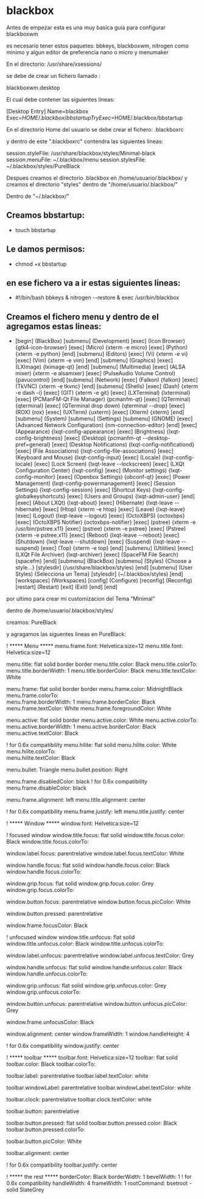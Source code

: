 # blackbox

Antes de empezar esta es una muy basica guia para configurar blackboxwm

es necesario tener estos paquetes: bbkeys, blackboxwm, nitrogen como minimo y algun editor de preferencia nano o micro y menumaker
 


En el directorio: /usr/share/xsessions/ 

se debe de crear un fichero llamado :

blackboxwm.desktop 

El cual debe contener las siguientes lineas:

[Desktop Entry]
Name=blackbox
Exec=$HOME/.blackbox/bbstartup
TryExec=$HOME/.blackbox/bbstartup

En el directorio Home del usuario se debe crear el fichero: .blackboxrc

y dentro de este ".blackboxrc" contendra las siguientes lineas:


session.styleFile:	/usr/share/blackbox/styles/Minimal-black
session.menuFile: ~/.blackbox/menu
session.stylesFile: ~/.blackbox/styles/PureBlack


Despues creamos el directorio .blackbox en /home/usuario/.blackbox/ y creamos el directorio "styles" dentro de "/home/usuario/.blackbox/"


Dentro de "~/.blackbox/"

## Creamos bbstartup: 
* touch bbstartup

## Le damos permisos: 
* chmod +x bbstartup

## en ese fichero va a ir estas siguientes lineas:

 
* #!/bin/bash
  bbkeys &
  nitrogen --restore &
  exec /usr/bin/blackbox


## Creamos el fichero menu y dentro de el agregamos estas lineas:

* [begin] (BlackBox)
    [submenu] (Development)
        [exec] (Icon Browser) {gtk4-icon-browser}
        [exec] (Micro) {xterm -e micro}
        [exec] (Python) {xterm -e python}
    [end]
    [submenu] (Editors)
        [exec] (Vi) {xterm -e vi}
        [exec] (Vim) {xterm -e vim}
    [end]
    [submenu] (Graphics)
        [exec] (LXImage) {lximage-qt}
    [end]
    [submenu] (Multimedia)
        [exec] (ALSA mixer) {xterm -e alsamixer}
        [exec] (PulseAudio Volume Control) {pavucontrol}
    [end]
    [submenu] (Network)
        [exec] (Falkon) {falkon}
        [exec] (TkVNC) {xterm -e tkvnc}
    [end]
    [submenu] (Shells)
        [exec] (Dash) {xterm -e dash -i}
        [exec] (GIT) {xterm -e git}
        [exec] (LXTerminal) {lxterminal}
        [exec] (PCManFM-Qt File Manager) {pcmanfm-qt}
        [exec] (QTerminal) {qterminal}
        [exec] (QTerminal drop down) {qterminal --drop}
        [exec] (ROX) {rox}
        [exec] (UXTerm) {uxterm}
        [exec] (Xterm) {xterm}
    [end]
    [submenu] (System)
        [submenu] (Settings)
            [submenu] (GNOME)
                [exec] (Advanced Network Configuration) {nm-connection-editor}
            [end]
            [exec] (Appearance) {lxqt-config-appearance}
            [exec] (Brightness) {lxqt-config-brightness}
            [exec] (Desktop) {pcmanfm-qt --desktop-pref=general}
            [exec] (Desktop Notifications) {lxqt-config-notificationd}
            [exec] (File Associations) {lxqt-config-file-associations}
            [exec] (Keyboard and Mouse) {lxqt-config-input}
            [exec] (Locale) {lxqt-config-locale}
            [exec] (Lock Screen) {lxqt-leave --lockscreen}
            [exec] (LXQt Configuration Center) {lxqt-config}
            [exec] (Monitor settings) {lxqt-config-monitor}
            [exec] (Openbox Settings) {obconf-qt}
            [exec] (Power Management) {lxqt-config-powermanagement}
            [exec] (Session Settings) {lxqt-config-session}
            [exec] (Shortcut Keys) {lxqt-config-globalkeyshortcuts}
            [exec] (Users and Groups) {lxqt-admin-user}
        [end]
        [exec] (About LXQt) {lxqt-about}
        [exec] (Hibernate) {lxqt-leave --hibernate}
        [exec] (Htop) {xterm -e htop}
        [exec] (Leave) {lxqt-leave}
        [exec] (Logout) {lxqt-leave --logout}
        [exec] (OctoXBPS) {octoxbps}
        [exec] (OctoXBPS Notifier) {octoxbps-notifier}
        [exec] (pstree) {xterm -e /usr/bin/pstree.x11}
        [exec] (pstree) {xterm -e pstree}
        [exec] (Pstree) {xterm -e pstree.x11}
        [exec] (Reboot) {lxqt-leave --reboot}
        [exec] (Shutdown) {lxqt-leave --shutdown}
        [exec] (Suspend) {lxqt-leave --suspend}
        [exec] (Top) {xterm -e top}
    [end]
    [submenu] (Utilities)
        [exec] (LXQt File Archiver) {lxqt-archiver}
        [exec] (SpaceFM File Search) {spacefm}
    [end]
    [submenu] (BlackBox)
        [submenu] (Styles) {Choose a style...}
        [stylesdir] (/usr/share/blackbox/styles)
        [end]
        [submenu] (User Styles) {Selecciona un Tema}
        [stylesdir] (~/.blackbox/styles)
        [end]
        [workspaces] (Workspaces)
        [config] (Configure)
        [reconfig] (Reconfig)
        [restart] (Restart)
        [exit] (Exit)
    [end]
[end]




por ultimo para crear mi customizacion del Tema "Minimal"

dentro de /home/usuario/.blackbox/styles/ 

creamos: PureBlack

y agragamos las siguentes lineas en PureBlack:



! ***** Menu *****
menu.frame.font:                        Helvetica:size=12
menu.title.font:                        Helvetica:size=12

menu.title:                             flat solid border border
     menu.title.color:                  Black
     menu.title.colorTo:                
menu.title.borderWidth:                 1
menu.title.borderColor:                 Black
menu.title.textColor:                   White

menu.frame:                             flat solid border border
     menu.frame.color:                  MidnightBlack
     menu.frame.colorTo:                
menu.frame.borderWidth:                 1
menu.frame.borderColor:                 Black
menu.frame.textColor:                   White
menu.frame.foregroundColor:             White

menu.active:                            flat solid border
     menu.active.color:                 White
     menu.active.colorTo:               
menu.active.borderWidth:                1
menu.active.borderColor:                Black
menu.active.textColor:                  Black

! for 0.6x compatibility
menu.hilite:                            flat solid
     menu.hilite.color:                 White
     menu.hilite.colorTo:               
menu.hilite.textColor:                  Black

menu.bullet:                            Triangle
menu.bullet.position:                   Right

menu.frame.disabledColor:               black
! for 0.6x compatibility
menu.frame.disableColor:                black

menu.frame.alignment:                   left
menu.title.alignment:                   center

! for 0.6x compatibility
menu.frame.justify:                     left
menu.title.justify:                     center


! ***** Window *****
window.font:                            Helvetica:size=12

! focused window
window.title.focus:                     flat solid
     window.title.focus.color:          Black
     window.title.focus.colorTo:        

window.label.focus:                     parentrelative
window.label.focus.textColor:           White

window.handle.focus:                    flat solid
     window.handle.focus.color:         Black
     window.handle.focus.colorTo:       

window.grip.focus:                      flat solid
     window.grip.focus.color:           Grey
     window.grip.focus.colorTo:         

window.button.focus:                    parentrelative
window.button.focus.picColor:           White

window.button.pressed:                  parentrelative

window.frame.focusColor:                Black

! unfocused window
window.title.unfocus:                   flat solid
     window.title.unfocus.color:        Black
     window.title.unfocus.colorTo:      

window.label.unfocus:                   parentrelative
window.label.unfocus.textColor:         Grey

window.handle.unfocus:                  flat solid
     window.handle.unfocus.color:       Black
     window.handle.unfocus.colorTo:     

window.grip.unfocus:                    flat solid
     window.grip.unfocus.color:         Grey
     window.grip.unfocus.colorTo:       

window.button.unfocus:                  parentrelative
window.button.unfocus.picColor:         Grey

window.frame.unfocusColor:              Black

window.alignment:                       center
window.frameWidth:                      1
window.handleHeight:                    4

! for 0.6x compatibility
window.justify:                         center

! ***** toolbar *****
toolbar.font:                           Helvetica:size=12
toolbar:                                flat solid
     toolbar.color:                     Black
     toolbar.colorTo:                   

toolbar.label:                          parentrelative
toolbar.label.textColor:                white

toolbar.windowLabel:                    parentrelative
toolbar.windowLabel.textColor:          white

toolbar.clock:                          parentrelative
toolbar.clock.textColor:                white

toolbar.button:                         parentrelative

toolbar.button.pressed:                 flat solid
     toolbar.button.pressed.color:      Black
     toolbar.button.pressed.colorTo:    

toolbar.button.picColor:                White

toolbar.alignment:                      center

! for 0.6x compatibility
toolbar.justify:                        center

! ***** the rest *****
borderColor:                            Black
borderWidth:                            1
bevelWidth:                             1
!  for 0.6x compatibility
handleWidth:                            4
frameWidth:                             1
rootCommand:                            bsetroot -solid SlateGrey
